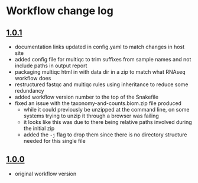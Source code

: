 # Workflow change log

## [1.0.1](https://github.com/nasa/GeneLab_Data_Processing/tree/SW_AmpIllumina-A_1.0.1/Amplicon/Illumina/Workflow_Documentation/SW_AmpIllumina-A)
- documentation links updated in config.yaml to match changes in host site
- added config file for multiqc to trim suffixes from sample names and not include paths in output report
- packaging multiqc html in with data dir in a zip to match what RNAseq workflow does
- restructured fastqc and multiqc rules using inheritance to reduce some redundancy
- added workflow version number to the top of the Snakefile
- fixed an issue with the taxonomy-and-counts.biom.zip file produced
  - while it could previously be unzipped at the command line, on some systems trying to unzip it through a browser was failing
  - it looks like this was due to there being relative paths involved during the initial zip
  - added the `-j` flag to drop them since there is no directory structure needed for this single file

## [1.0.0](https://github.com/nasa/GeneLab_Data_Processing/tree/SW_AmpIllumina-A_1.0.0/Amplicon/Illumina/Workflow_Documentation/SW_AmpIllumina-A)
- original workflow version
